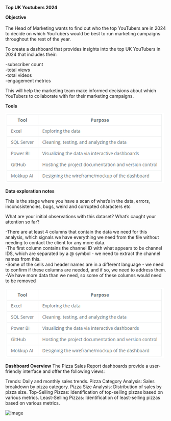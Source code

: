 **Top UK Youtubers 2024**

**Objective** <br/>
<br/>
The Head of Marketing wants to find out who the top YouTubers are in 2024 to decide on which YouTubers would be best to run marketing campaigns throughout the rest of the year.

To create a dashboard that provides insights into the top UK YouTubers in 2024 that includes their:

-subscriber count<br/>
-total views<br/>
-total videos<br/>
-engagement metrics

This will help the marketing team make informed decisions about which YouTubers to collaborate with for their marketing campaigns.

**Tools**

![image](https://github.com/aaronezra777/PortfolioProject/blob/main/Top_UK_Youtubers_2024/assets/images/tools.png)


**Data exploration notes**<br/>

This is the stage where you have a scan of what’s in the data, errors, inconcsistencies, bugs, weird and corrupted characters etc<br/>

What are your initial observations with this dataset? What’s caught your attention so far?<br/>

-There are at least 4 columns that contain the data we need for this analysis, which signals we have everything we need from the file without needing to contact the client for any more data.<br/>
-The first column contains the channel ID with what appears to be channel IDS, which are separated by a @ symbol - we need to extract the channel names from this.<br/>
-Some of the cells and header names are in a different language - we need to confirm if these columns are needed, and if so, we need to address them.<br/>
-We have more data than we need, so some of these columns would need to be removed<br/>

![image](https://github.com/aaronezra777/PortfolioProject/blob/main/Top_UK_Youtubers_2024/assets/images/tools.png)

**Dashboard Overview**
The Pizza Sales Report dashboards provide a user-friendly interface and offer the following views:

Trends: Daily and monthly sales trends.
Pizza Category Analysis: Sales breakdown by pizza category.
Pizza Size Analysis: Distribution of sales by pizza size.
Top-Selling Pizzas: Identification of top-selling pizzas based on various metrics.
Least-Selling Pizzas: Identification of least-selling pizzas based on various metrics.

![image](https://github.com/aaronezra777/PortfolioProject/assets/167322419/f8c9c956-f23a-4b66-9382-d735f8c93524)


